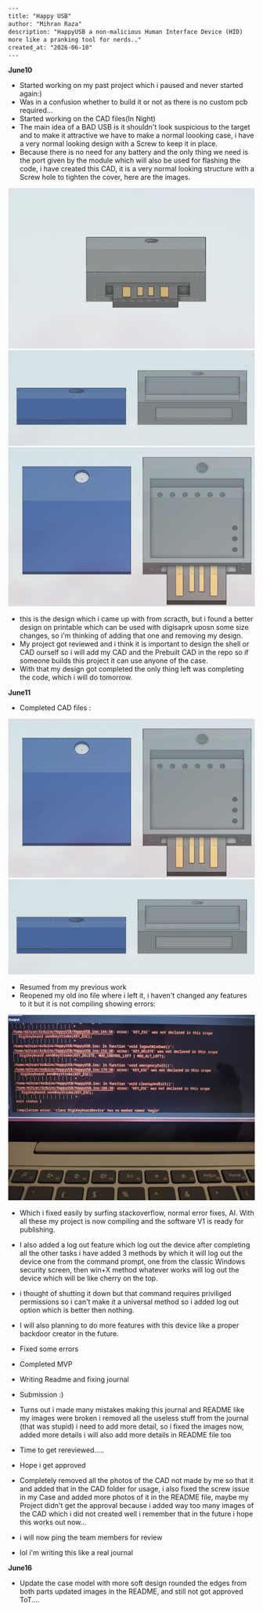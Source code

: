 ```
---
title: "Happy USB"
author: "Mihran Raza"
description: "HappyUSB a non-malicious Human Interface Device (HID) more like a pranking tool for nerds.."
created_at: "2026-06-10"
---
```

**June10**

- Started working on my past project which i paused and never started again:)
- Was in a confusion whether to build it or not as there is no custom pcb required...
- Started working on the CAD files(In Night)
- The main idea of a BAD USB is it shouldn't look suspicious to the target and to make it attractive we have to make a normal loooking case, i have a very normal looking design with a Screw to keep it in place.
- Because there is no need for any battery and the only thing we need is the port given by the module which will also be used for flashing the code, i have created this CAD, it is a very normal looking structure with a Screw hole to tighten the cover, here are the images.

![Screenshot](Assets/mycad.jpg)
![Screenshot](Assets/mycad1.jpg)
![Screenshot](Assets/mycad2.jpg)

- this is the design which i came up with from scracth, but i found a better design on printable which can be used with digisaprk uposn some size changes, so i'm thinking of adding that one and removing my design.
- My project got reviewed and i think it is important to design the shell or CAD ourself so i will add my CAD and the Prebuilt CAD in the repo so if someone builds this project it can use anyone of the case.
- With that my design got completed the only thing left was completing the code, which i will do tomorrow. 


**June11**

- Completed CAD files :




![Screenshot](Assets/mycad2.jpg)
![Screenshot](Assets/mycad1.jpg)

- Resumed from my previous work
- Reopened my old ino file where i left it, i haven't changed any features to it but it is not compiling showing errors:
  
![Screenshot](Assets/error.jpg)

- Which i fixed easily by surfing stackoverflow, normal error fixes, AI. With all these my project is now compiling and the software V1 is ready for publishing.
- I also added a log out feature which log out the device after completing all the other tasks i have added 3 methods by which it will log out the device one from the command prompt, one from the classic Windows security screen, then win+X method whatever works will log out the device which will be like cherry on the top.
- i thought of shutting it down but that command requires priviliged permissions so i can't make it a universal method so i added log out option which is better then nothing.
- I will also planning to do more features with this device like a proper backdoor creator in the future.
- Fixed some errors 
- Completed MVP
- Writing Readme and fixing journal
- Submission :)
- Turns out i made many mistakes making this journal and README like my images were broken i removed all the useless stuff from the journal (that was stupid) i need to add more detail, so i fixed the images now, added more details i will also add more details in README file too
- Time to get rereviewed.....
- Hope i get approved 

- Completely removed all the photos of the CAD not made by me so that it and added that in the CAD folder for usage, i also fixed the screw issue in my Case and added more photos of it in the README file, maybe my Project didn't get the approval because i added way too many images of the CAD which i did not created well i remember that in the future i hope this works out now...
- i will now ping the team members for review
- lol i'm writing this like a real journal 

**June16**
- Update the case model with more soft design rounded the edges from both parts updated images in the README, and still not got approved ToT....
 
